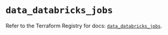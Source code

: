 # `data_databricks_jobs`

Refer to the Terraform Registry for docs: [`data_databricks_jobs`](https://registry.terraform.io/providers/databricks/databricks/1.37.1/docs/data-sources/jobs).

